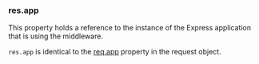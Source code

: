 <h3 id='res.app'>res.app</h3>

This property holds a reference to the instance of the Express application that is using the middleware.

`res.app` is identical to the [req.app](#req.app) property in the request object.
